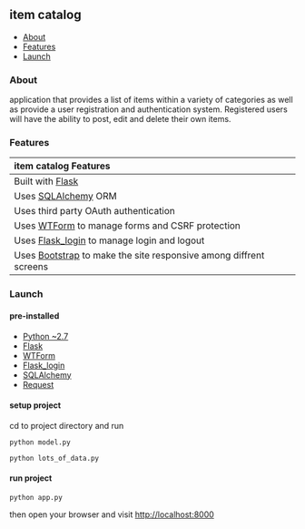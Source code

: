 ## item catalog

- [About](#about)
- [Features](#features)
- [Launch](#Launch)

### About
 application that provides a list of items within a variety of categories as well as provide
a user registration and authentication system. Registered users will have the ability to post,
edit and delete their own items.

### Features

| item catalog Features  |
| :------------ |
|Built with [Flask](http://flask.pocoo.org/)|
|Uses [SQLAlchemy](https://www.sqlalchemy.org/) ORM|
|Uses third party OAuth authentication|
|Uses [WTForm](https://wtforms.readthedocs.io/) to manage forms and CSRF protection|
|Uses [Flask_login](https://flask-login.readthedocs.io/) to manage login and logout|
|Uses [Bootstrap](https://getbootstrap.com/) to make the site responsive among diffrent screens|

### Launch

#### pre-installed
  * [Python ~2.7](https://www.python.org/)
  * [Flask](http://flask.pocoo.org/)
  * [WTForm](https://wtforms.readthedocs.io/)
  * [Flask_login](https://flask-login.readthedocs.io/)
  * [SQLAlchemy](https://www.sqlalchemy.org/)
  * [Request](http://docs.python-requests.org/en/master/)

#### setup project
cd to project directory and run

```
python model.py
```

```
python lots_of_data.py
```

#### run project
```
python app.py
```
then open your browser and visit [http://localhost:8000](http://localhost:8000)